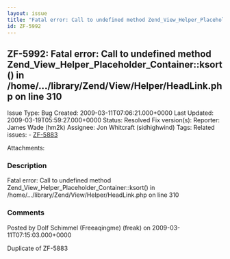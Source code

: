 ```yaml
---
layout: issue
title: "Fatal error: Call to undefined method Zend_View_Helper_Placeholder_Container::ksort() in /home/.../library/Zend/View/Helper/HeadLink.php on line 310"
id: ZF-5992
---
```


ZF-5992: Fatal error: Call to undefined method Zend\_View\_Helper\_Placeholder\_Container::ksort() in /home/.../library/Zend/View/Helper/HeadLink.php on line 310
-----------------------------------------------------------------------------------------------------------------------------------------------------------------

 Issue Type: Bug Created: 2009-03-11T07:06:21.000+0000 Last Updated: 2009-03-19T05:59:27.000+0000 Status: Resolved Fix version(s): 
 Reporter:  James Wade (hm2k)  Assignee:  Jon Whitcraft (sidhighwind)  Tags: 
 Related issues: - [ZF-5883](/issues/browse/ZF-5883)
 
 Attachments: 
### Description

Fatal error: Call to undefined method Zend\_View\_Helper\_Placeholder\_Container::ksort() in /home/.../library/Zend/View/Helper/HeadLink.php on line 310

 

 

### Comments

Posted by Dolf Schimmel (Freeaqingme) (freak) on 2009-03-11T07:15:03.000+0000

Duplicate of ZF-5883

 

 